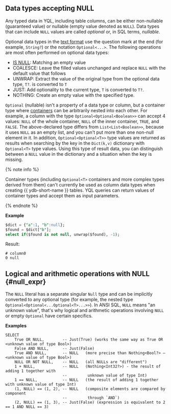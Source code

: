
## Data types accepting NULL

Any typed data in YQL, including table columns, can be either non-nullable (guaranteed value) or nullable (empty value denoted as `NULL`). Data types that can include `NULL` values are called _optional_ or, in SQL terms, _nullable_.

Optional data types in the [text format](../type_string.md) use the question mark at the end (for example, `String?`) or the notation `Optional<...>`.
The following operations are most often performed on optional data types:

* [IS NULL](../../syntax/expressions.md#is-null): Matching an empty value
* COALESCE: Leave the filled values unchanged and replace `NULL` with the default value that follows
* UNWRAP: Extract the value of the original type from the optional data type, `T?`. is converted to `T`
* JUST: Add optionality to the current type, `T` is converted to `T?`.
* NOTHING: Create an empty value with the specified type.

`Optional` (nullable) isn't a property of a data type or column, but a container type where [containers](../containers.md) can be arbitrarily nested into each other. For example, a column with the type `Optional<Optional<Boolean>>` can accept 4 values: `NULL` of the whole container, `NULL` of the inner container, `TRUE`, and `FALSE`. The above-declared type differs from `List<List<Boolean>>`, because it uses `NULL` as an empty list, and you can't put more than one non-null element in it. In addition, `Optional<Optional<T>>` type values are returned as results when searching by the key in the `Dict(k,v)` dictionary with `Optional<T>` type values. Using this type of result data, you can distinguish between a `NULL` value in the dictionary and a situation when the key is missing.

{% note info %}

Container types (including `Optional<T>` containers and more complex types derived from them) can't currently be used as column data types when creating {{ ydb-short-name }} tables.
YQL queries can return values of container types and accept them as input parameters.

{% endnote %}

**Example**

```sql
$dict = {"a":1, "b":null};
$found = $dict["b"];
select if($found is not null, unwrap($found), -1);
```

Result:

```text
# column0
0 null
```

## Logical and arithmetic operations with NULL {#null_expr}

The `NULL` literal has a separate singular `Null` type and can be implicitly converted to any optional type (for example, the nested type `Optional<Optional<...Optional<T>...>>`). In ANSI SQL, `NULL` means "an unknown value", that's why logical and arithmetic operations involving `NULL` or empty `Optional` have certain specifics.

**Examples**
```
SELECT
    True OR NULL,        -- Just(True) (works the same way as True OR <unknown value of type Bool>)
    False AND NULL,      -- Just(False)
    True AND NULL,       -- NULL   (more precise than Nothing<Bool?> – <unknown value of type Bool>)
    NULL OR NOT NULL,    -- NULL   (all NULLs are "different")
    1 + NULL,            -- NULL   (Nothing<Int32?>) - the result of adding 1 together with
                         --         unknown value of type Int)
    1 == NULL,           -- NULL   (the result of adding 1 together with unknown value of type Int)
    (1, NULL) == (1, 2), -- NULL   (composite elements are compared by component
                         --         through `AND`)
    (2, NULL) == (1, 3), -- Just(False) (expression is equivalent to 2 == 1 AND NULL == 3)

```
